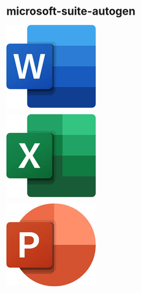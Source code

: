 # microsoft-suite-autogen

![Word](resources/word.jpeg)

![Excel](resources/excel.jpeg)

![Powerpoint](resources/powerpoint.jpeg)
